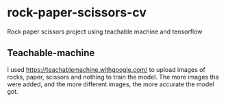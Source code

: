 # rock-paper-scissors-cv
Rock paper scissors project using teachable machine and tensorflow

## Teachable-machine
I used https://teachablemachine.withgoogle.com/ to upload images of rocks, paper, scissors and nothing to train the model. The more images tha were added, and the more different images, the more accurate the model got.




